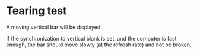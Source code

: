 # Tearing test

A moving vertical bar will be displayed.

If the synchronization to vertical blank is set, and the computer is fast enough, the bar should move slowly (at the refresh rate) and not be broken.






